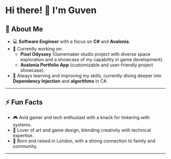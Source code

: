 <!--
**Guven-K/Guven-K** is a ✨ _special_ ✨ repository because its `README.md` (this file) appears on your GitHub profile.
-->
# Hi there! 👋 I'm Guven  

## 🌟 About Me  
- 💻 **Software Engineer** with a focus on **C#** and **Avalonia**.  
- 🔭 Currently working on:  
  - **Pixel Odyssey** (Gamemaker studio project with diverse space exploration and a showcase of my capability in game development).  
  - **Avalonia Portfolio App** (customizable and user-friendly project showcase).  
- 🌱 Always learning and improving my skills, currently diving deeper into **Dependency Injection** and **algorithms** in C#.  

---

## ⚡ Fun Facts  
- 🎮 Avid gamer and tech enthusiast with a knack for tinkering with systems.  
- 🎨 Lover of art and game design, blending creativity with technical expertise.  
- 🏡 Born and raised in London, with a strong connection to family and community.  

---
